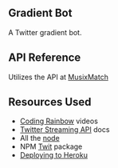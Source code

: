 ## Gradient Bot

A Twitter gradient bot.

## API Reference

Utilizes the API at [MusixMatch](https://developer.musixmatch.com/)

## Resources Used

+ [Coding Rainbow](http://codingrainbow.com) videos
+ [Twitter Streaming API](https://dev.twitter.com/streaming/overview) docs
+ All the [node](https://nodejs.org/en/)
+ NPM [Twit](https://www.npmjs.com/package/twit) package
+ [Deploying to Heroku](https://devcenter.heroku.com/articles/getting-started-with-nodejs#introduction)
